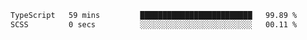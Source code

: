 <!--START_SECTION:waka-->

```txt
TypeScript   59 mins         █████████████████████████   99.89 %
SCSS         0 secs          ░░░░░░░░░░░░░░░░░░░░░░░░░   00.11 %
```

<!--END_SECTION:waka-->
